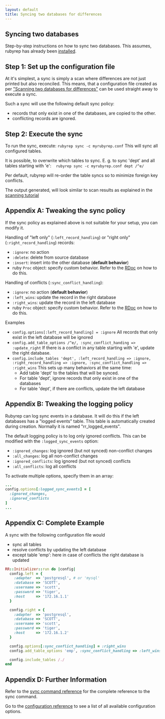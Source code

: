 ```yaml
---
layout: default
title: Syncing two databases for differences
---
```


Syncing two databases
---------------------

Step-by-step instructions on how to sync two databases.
This assumes, rubyrep has already been [installed](installation.html).

Step 1: Set up the configuration file
-------------------------------------

At it's simplest, a sync is simply a scan where differences are not just printed but also reconciled.
This means, that a configuration file created as per ["Scanning two databases for differences"](scanning.html) can be used straight away to execute a sync.

Such a sync will use the following default sync policy:

-   records that only exist in one of the databases, are copied to the other.
-   conflicting records are ignored.

Step 2: Execute the sync
------------------------

To run the sync, execute: `rubyrep sync -c myrubyrep.conf`
This will sync all configured tables.

It is possible, to overwrite which tables to sync.
E. g. to sync 'dept' and all tables starting with 'e':
   `rubyrep sync -c myrubyrep.conf dept /^e/`

Per default, rubyrep will re-order the table syncs so to minimize foreign key conflicts.

The output generated, will look similar to scan results as explained in the [scanning tutorial](scanning.html)

Appendix A: Tweaking the sync policy
------------------------------------

If the sync policy as explained above is not suitable for your setup, you can modify it.

Handling of "left only" (`:left_record_handling`) or "right only" (`:right_record_handling`)
records:

-   `:ignore`: no action
-   `:delete`: delete from source database
-   `:insert`: insert into the other database (**default behavior**)
-   ruby `Proc` object: specify custom behavior. Refer to the [RDoc](http://www.rubydoc.info/github/rubyrep/rubyrep/RR/Syncers/TwoWaySyncer) on how to do this.

Handling of conflicts (`:sync_conflict_handling`):

-   `:ignore`: no action (**default behavior**)
-   `:left_wins`: update the record in the right database
-   `:right_wins`: update the record in the left database
-   ruby `Proc` object: specify custom behavior. Refer to the [RDoc](http://www.rubydoc.info/github/rubyrep/rubyrep/RR/Syncers/TwoWaySyncer) on how to do this.

Examples

-   `config.options[:left_record_handling] = :ignore`
    All records that only exist in the left database will be ignored
-   `config.add_table_options /^e/, :sync_conflict_handing => :update_right`
    If there is a conflict in any table starting with 'e', update the right database.
-   `config.include_tables 'dept', :left_record_handling => :ignore, :right_record_handling => :ignore, :sync_conflict_handling => :right_wins`
    This sets up many behaviors at the same time:
    -   Add table 'dept' to the tables that will be synced.
    -   For table 'dept', ignore records that only exist in one of the databases
    -   For table 'dept', if there are conflicts, update the left database

Appendix B: Tweaking the logging policy
---------------------------------------

Rubyrep can log sync events in a database. It will do this if the left databases has a "logged events" table.
This table is automatically created during creation. Normally it is named "rr\_logged\_events".

The default logging policy is to log only ignored conflicts. This can be modified with the `:logged_sync_events` option:

-   `:ignored_changes`: log ignored (but not synced) non-conflict changes
-   `:all_changes`: log all non-conflict changes
-   `:ignored_conflicts`: log ignored (but not synced) conflicts
-   `:all_conflicts`: log all conflicts

To activate multiple options, specify them in an array:

```ruby
...
config.options[:logged_sync_events] = [
  :ignored_changes, 
  :ignored_conflicts
]
...
```

Appendix C: Complete Example
----------------------------

A sync with the following configuration file would

-   sync all tables
-   resolve conflicts by updating the left database
-   except table 'emp': here in case of conflicts the right database is updated

<!-- -->

```ruby
RR::Initializer::run do |config|
  config.left = {
    :adapter  => 'postgresql', # or 'mysql'
    :database => 'SCOTT',
    :username => 'scott',
    :password => 'tiger',
    :host     => '172.16.1.1'
  }

  config.right = {
    :adapter  => 'postgresql',
    :database => 'SCOTT',
    :username => 'scott',
    :password => 'tiger',
    :host     => '172.16.1.2'
  }

  config.options[:sync_conflict_handling] = :right_wins
  config.add_table_options 'emp', :sync_conflict_handling => :left_wins

  config.include_tables /./
end
```

Appendix D: Further Information
-------------------------------

Refer to the [sync command reference](sync_command.html) for the complete reference to the sync command.

Go to the [configuration reference](configuration.html) to see a list of all available configuration options.
